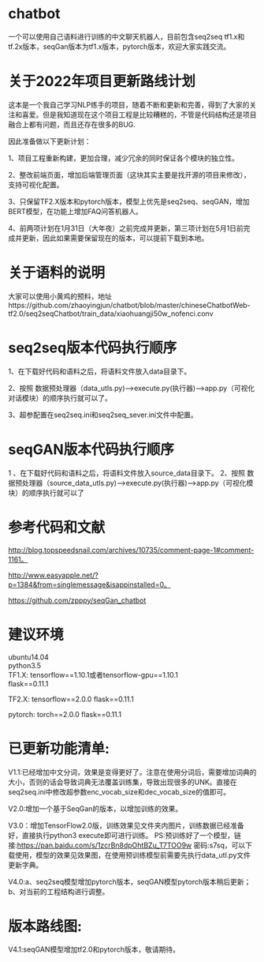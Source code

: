 # chatbot
一个可以使用自己语料进行训练的中文聊天机器人，目前包含seq2seq tf1.x和tf.2x版本，seqGan版本为tf1.x版本，pytorch版本，欢迎大家实践交流。
# 关于2022年项目更新路线计划
这本是一个我自己学习NLP练手的项目，随着不断和更新和完善，得到了大家的关注和喜爱。但是我知道现在这个项目工程是比较糟糕的，不管是代码结构还是项目融合上都有问题，而且还存在很多的BUG.

因此准备做以下更新计划：

1、项目工程重新构建，更加合理，减少冗余的同时保证各个模块的独立性。

2、整改前端页面，增加后端管理页面（这块其实主要是找开源的项目来修改），支持可视化配置。

3、只保留TF2.X版本和pytorch版本，模型上优先是seq2seq、seqGAN，增加BERT模型，在功能上增加FAQ问答机器人。

4、前两项计划在1月31日（大年夜）之前完成并更新，第三项计划在5月1日前完成并更新，因此如果需要保留现在的版本，可以提前下载到本地。

# 关于语料的说明
大家可以使用小黄鸡的预料，地址https://github.com/zhaoyingjun/chatbot/blob/master/chineseChatbotWeb-tf2.0/seq2seqChatbot/train_data/xiaohuangji50w_nofenci.conv

# seq2seq版本代码执行顺序

1、在下载好代码和语料之后，将语料文件放入data目录下。

2、按照 数据预处理器（data_utls.py)-->execute.py(执行器)-->app.py（可视化对话模块）的顺序执行就可以了。

3、超参配置在seq2seq.ini和seq2seq_sever.ini文件中配置。

# seqGAN版本代码执行顺序
1 、在下载好代码和语料之后，将语料文件放入source_data目录下。
2、按照 数据预处理器（source_data_utls.py)-->execute.py(执行器)-->app.py（可视化模块）的顺序执行就可以了

# 参考代码和文献

http://blog.topspeedsnail.com/archives/10735/comment-page-1#comment-1161。

http://www.easyapple.net/?p=1384&from=singlemessage&isappinstalled=0。

https://github.com/zpppy/seqGan_chatbot

# 建议环境

ubuntu14.04  
python3.5  
TF1.X:
tensorflow==1.10.1或者tensorflow-gpu==1.10.1  
flask==0.11.1

TF2.X:
tensorflow==2.0.0
flask==0.11.1

pytorch:
torch==2.0.0
flask==0.11.1


# 已更新功能清单:

V1.1:已经增加中文分词，效果是变得更好了。注意在使用分词后，需要增加词典的大小，否则的话会导致词典无法覆盖训练集，导致出现很多的UNK。直接在seq2seq.ini中修改超参数enc_vocab_size和dec_vocab_size的值即可。  

V2.0:增加一个基于SeqGan的版本，以增加训练的效果。  

V3.0：增加TensorFlow2.0版，训练效果见文件夹内图片，训练数据已经准备好，直接执行python3 execute即可进行训练。 PS:预训练好了一个模型，链接:https://pan.baidu.com/s/1zcrBn8dpOhtBZu_T7TOO9w  密码:s7sq，可以下载使用，模型的效果见效果图，在使用预训练模型前需要先执行data_utl.py文件更新字典。 

V4.0:a、seq2seq模型增加pytorch版本，seqGAN模型pytorch版本稍后更新；b、对当前的工程结构进行调整。
# 版本路线图:
V4.1:seqGAN模型增加tf2.0和pytorch版本，敬请期待。


